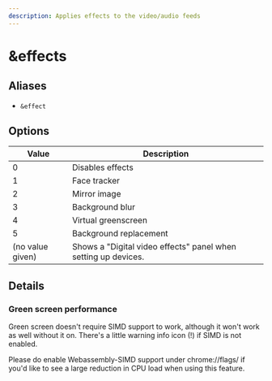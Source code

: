 ```yaml
---
description: Applies effects to the video/audio feeds
---
```


# \&effects

## Aliases

* `&effect`

## Options

| Value            | Description                                                    |
| ---------------- | -------------------------------------------------------------- |
| 0                | Disables effects                                               |
| 1                | Face tracker                                                   |
| 2                | Mirror image                                                   |
| 3                | Background blur                                                |
| 4                | Virtual greenscreen                                            |
| 5                | Background replacement                                         |
| (no value given) | Shows a "Digital video effects" panel when setting up devices. |

## Details

### Green screen performance

Green screen doesn't require SIMD support to work, although it won't work as well without it on. There's a little warning info icon (!) if SIMD is not enabled.

Please do enable Webassembly-SIMD support under chrome://flags/ if you'd like to see a large reduction in CPU load when using this feature.
